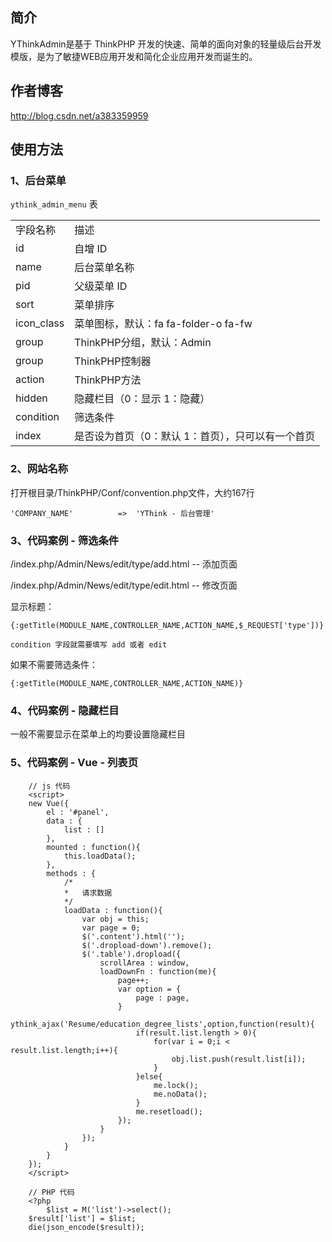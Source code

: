 ﻿## 简介

YThinkAdmin是基于 ThinkPHP 开发的快速、简单的面向对象的轻量级后台开发模版，是为了敏捷WEB应用开发和简化企业应用开发而诞生的。

## 作者博客

http://blog.csdn.net/a383359959

## 使用方法

### 1、后台菜单

`ythink_admin_menu` 表

<table>
    <tr>
        <td>字段名称</td>
        <td>描述</td>
    </tr>
    <tr>
        <td>id</td>
        <td>自增 ID</td>
    </tr>
    <tr>
        <td>name</td>
        <td>后台菜单名称</td>
    </tr>
    <tr>
        <td>pid</td>
        <td>父级菜单 ID</td>
    </tr>
    <tr>
        <td>sort</td>
        <td>菜单排序</td>
    </tr>
    <tr>
        <td>icon_class</td>
        <td>菜单图标，默认：fa fa-folder-o fa-fw</td>
    </tr>
    <tr>
        <td>group</td>
        <td>ThinkPHP分组，默认：Admin</td>
    </tr>
    <tr>
        <td>group</td>
        <td>ThinkPHP控制器</td>
    </tr>
    <tr>
        <td>action</td>
        <td>ThinkPHP方法</td>
    </tr>
    <tr>
        <td>hidden</td>
        <td>隐藏栏目（0：显示 1：隐藏）</td>
    </tr>
    <tr>
        <td>condition</td>
        <td>筛选条件</td>
    </tr>
    <tr>
        <td>index</td>
        <td>是否设为首页（0：默认 1：首页），只可以有一个首页</td>
    </tr>
</table>

### 2、网站名称

打开根目录/ThinkPHP/Conf/convention.php文件，大约167行

    'COMPANY_NAME'          =>  'YThink - 后台管理'

### 3、代码案例 - 筛选条件

/index.php/Admin/News/edit/type/add.html -- 添加页面

/index.php/Admin/News/edit/type/edit.html -- 修改页面

显示标题：

    {:getTitle(MODULE_NAME,CONTROLLER_NAME,ACTION_NAME,$_REQUEST['type'])}

    condition 字段就需要填写 add 或者 edit

如果不需要筛选条件：

    {:getTitle(MODULE_NAME,CONTROLLER_NAME,ACTION_NAME)}
    
### 4、代码案例 - 隐藏栏目

一般不需要显示在菜单上的均要设置隐藏栏目

### 5、代码案例 - Vue - 列表页

        // js 代码
        <script>
        new Vue({
            el : '#panel',
            data : {
                list : []
            },
            mounted : function(){
                this.loadData();
            },
            methods : {
                /*
                *   请求数据
                */
                loadData : function(){
                    var obj = this;
                    var page = 0;
                    $('.content').html('');
                    $('.dropload-down').remove();
                    $('.table').dropload({
                        scrollArea : window,
                        loadDownFn : function(me){
                            page++;
                            var option = {
                                page : page,
                            }
                            ythink_ajax('Resume/education_degree_lists',option,function(result){
                                if(result.list.length > 0){
                                    for(var i = 0;i < result.list.length;i++){
                                        obj.list.push(result.list[i]);
                                    }
                                }else{
                                    me.lock();
                                    me.noData();
                                }
                                me.resetload();
                            });
                        }
                    });
                }
            }
        });
        </script>
        
        // PHP 代码
        <?php
            $list = M('list')->select();
        $result['list'] = $list;
        die(json_encode($result));